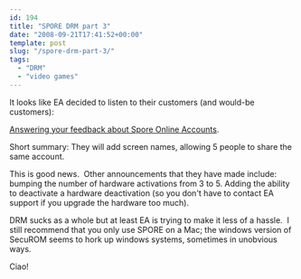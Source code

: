 ```yaml
---
id: 194
title: "SPORE DRM part 3"
date: "2008-09-21T17:41:52+00:00"
template: post
slug: "/spore-drm-part-3/"
tags:
  - "DRM"
  - "video games"
---
```


It looks like EA decided to listen to their customers (and would-be
customers):

[Answering your feedback about Spore Online Accounts](http://forum.spore.com/jforum/posts/list/2897.page).

Short summary: They will add screen names, allowing 5 people to share the same
account.

This is good news.  Other announcements that they have made include: bumping
the number of hardware activations from 3 to 5. Adding the ability to
deactivate a hardware deactivation (so you don't have to contact EA support if
you upgrade the hardware too much).

DRM sucks as a whole but at least EA is trying to make it less of a hassle.  I
still recommend that you only use SPORE on a Mac; the windows version of
SecuROM seems to hork up windows systems, sometimes in unobvious ways.

Ciao!
